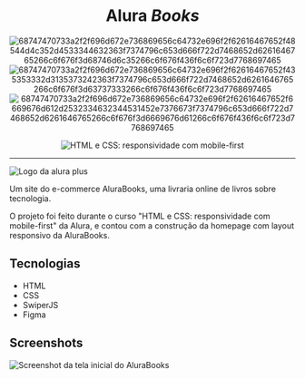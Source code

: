 **<h1 align="center">Alura ***Books***</h1>**

<div align="center">
 
![68747470733a2f2f696d672e736869656c64732e696f2f62616467652f48544d4c352d4533344632363f7374796c653d666f722d7468652d6261646765266c6f676f3d68746d6c35266c6f676f436f6c6f723d7768697465](https://user-images.githubusercontent.com/111386719/212988998-2e720f1a-5a1f-46e9-b90a-b1ffa74acb6c.svg)
![68747470733a2f2f696d672e736869656c64732e696f2f62616467652f435353332d3135373242363f7374796c653d666f722d7468652d6261646765266c6f676f3d63737333266c6f676f436f6c6f723d7768697465](https://user-images.githubusercontent.com/111386719/212989001-7c824b29-9334-4ec3-8161-24eeeaf58ad8.svg)
![68747470733a2f2f696d672e736869656c64732e696f2f62616467652f6669676d612d2532334632344531452e7376673f7374796c653d666f722d7468652d6261646765266c6f676f3d6669676d61266c6f676f436f6c6f723d7768697465](https://user-images.githubusercontent.com/111386719/212989006-332f5dd4-6e28-46ac-bd68-abf22bf8e5bd.svg)

</div>

<p align="center"> <img src="https://imgur.com/Hy6t2jH.png" alt="HTML e CSS: responsividade com mobile-first"> </p>

<hr>

<p> <img src="https://github.com/MonicaHillman/alurabooks/blob/aula05/img/Logo.svg" alt="Logo da alura plus"> </p>
<p>Um site do e-commerce AluraBooks, uma livraria online de livros sobre tecnologia.</p>
<p>O projeto foi feito durante o curso "HTML e CSS: responsividade com mobile-first" da Alura, e contou com a construção da homepage com layout responsivo da AluraBooks.</p>

## Tecnologias
* HTML
* CSS
* SwiperJS
* Figma

## Screenshots
![Screenshot da tela inicial do AluraBooks](https://user-images.githubusercontent.com/111386719/216442369-5322719e-b795-4748-8ce1-abf40916e594.png)

